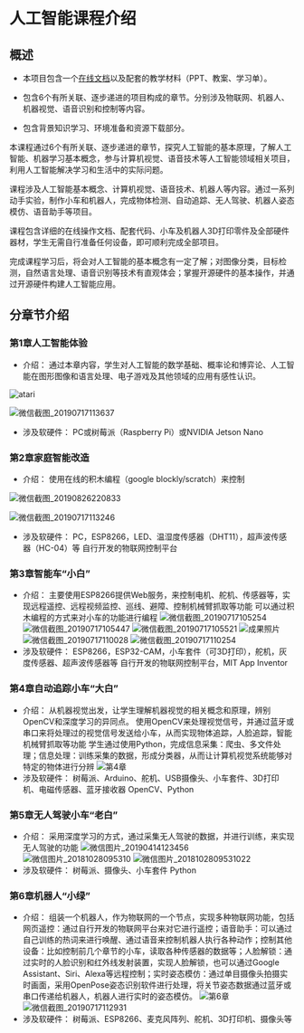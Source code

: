 # 人工智能课程介绍

## 概述

- 本项目包含一个[在线文档](https://course.playwithai.com)以及配套的教学材料（PPT、教案、学习单）。

- 包含6个有所关联、逐步递进的项目构成的章节。分别涉及物联网、机器人、机器视觉、语音识别和控制等内容。

- 包含背景知识学习、环境准备和资源下载部分。

本课程通过6个有所关联、逐步递进的章节，探究人工智能的基本原理，了解人工智能、机器学习基本概念，参与计算机视觉、语音技术等人工智能领域相关项目，利用人工智能解决学习和生活中的实际问题。

课程涉及人工智能基本概念、计算机视觉、语音技术、机器人等内容。通过一系列动手实验，制作小车和机器人，完成物体检测、自动追踪、无人驾驶、机器人姿态模仿、语音助手等项目。

课程包含详细的在线操作文档、配套代码、小车及机器人3D打印零件及全部硬件器材，学生无需自行准备任何设备，即可顺利完成全部项目。

完成课程学习后，将会对人工智能的基本概念有一定了解；对图像分类，目标检测，自然语言处理、语音识别等技术有直观体会；掌握开源硬件的基本操作，并通过开源硬件构建人工智能应用。

## 分章节介绍

### 第1章人工智能体验

- 介绍：
通过本章内容，学生对人工智能的数学基础、概率论和博弈论、人工智能在图形图像和语言处理、电子游戏及其他领域的应用有感性认识。

![atari](https://md.hass.live/niji/2019-12-10-1.jpg)

![微信截图_20190717113637](https://md.hass.live/%E5%BE%AE%E4%BF%A1%E6%88%AA%E5%9B%BE_20190717113637.png)

- 涉及软硬件：
PC或树莓派（Raspberry Pi）或NVIDIA Jetson Nano

### 第2章家庭智能改造

- 介绍：
使用在线的积木编程（google blockly/scratch）来控制

![微信截图_20190826220833](https://md.hass.live/%E5%BE%AE%E4%BF%A1%E6%88%AA%E5%9B%BE_20190826220833.png)

![微信截图_20190717113246](https://md.hass.live/%E5%BE%AE%E4%BF%A1%E6%88%AA%E5%9B%BE_20190717113246.png)

- 涉及软硬件：
PC，ESP8266，LED、温湿度传感器（DHT11），超声波传感器（HC-04）等
自行开发的物联网控制平台

### 第3章智能车“小白”

- 介绍：
主要使用ESP8266提供Web服务，来控制电机、舵机、传感器等，实现远程遥控、远程视频监控、巡线、避障、控制机械臂抓取等功能
可以通过积木编程的方式来对小车的功能进行编程
![微信截图_20190717105254](https://md.hass.live/%E5%BE%AE%E4%BF%A1%E6%88%AA%E5%9B%BE_20190717105254.png)
![微信截图_20190717105447](https://md.hass.live/%E5%BE%AE%E4%BF%A1%E6%88%AA%E5%9B%BE_20190717105447.png)
![微信截图_20190717105521](https://md.hass.live/%E5%BE%AE%E4%BF%A1%E6%88%AA%E5%9B%BE_20190717105521.png)
![成果照片](https://md.hass.live/%E6%88%90%E6%9E%9C%E7%85%A7%E7%89%87.jpg)
![微信截图_20190717110028](https://md.hass.live/%E5%BE%AE%E4%BF%A1%E6%88%AA%E5%9B%BE_20190717110028.png)
![微信截图_20190717110254](https://md.hass.live/%E5%BE%AE%E4%BF%A1%E6%88%AA%E5%9B%BE_20190717110254.png)
- 涉及软硬件：
ESP8266，ESP32-CAM，小车套件（可3D打印），舵机，灰度传感器、超声波传感器等
自行开发的物联网控制平台，MIT App Inventor

### 第4章自动追踪小车“大白”

- 介绍：
从机器视觉出发，让学生理解机器视觉的相关概念和原理，辨别OpenCV和深度学习的异同点。
使用OpenCV来处理视觉信号，并通过蓝牙或串口来将处理过的视觉信号发送给小车，从而实现物体追踪，人脸追踪，智能机械臂抓取等功能
学生通过使用Python，完成信息采集：爬虫、多文件处理；信息处理：训练采集的数据，形成分类器，从而让计算机视觉系统能够对特定的物体进行分辨
![第4章](https://md.hass.live/%E7%AC%AC4%E7%AB%A0.png)
- 涉及软硬件：
树莓派、Arduino、舵机、USB摄像头、小车套件、3D打印机、电磁传感器、蓝牙接收器
OpenCV、Python

### 第5章无人驾驶小车“老白”

- 介绍：
采用深度学习的方式，通过采集无人驾驶的数据，并进行训练，来实现无人驾驶的功能
![微信图片_20190414123456](https://md.hass.live/%E5%BE%AE%E4%BF%A1%E5%9B%BE%E7%89%87_20190414123456.jpg)
![微信图片_20181028095310](https://md.hass.live/%E5%BE%AE%E4%BF%A1%E5%9B%BE%E7%89%87_20181028095310.jpg)
![微信图片_2018102809531022](https://md.hass.live/track.jpg)
- 涉及软硬件：
树莓派、摄像头、小车套件
Python

### 第6章机器人“小绿”

- 介绍：
组装一个机器人，作为物联网的一个节点，实现多种物联网功能，包括网页遥控：通过自行开发的物联网平台来对它进行遥控；语音助手：可以通过自己训练的热词来进行唤醒、通过语音来控制机器人执行各种动作；控制其他设备：比如控制前几个章节的小车，读取各种传感器的数据等；人脸解锁：通过实时的人脸识别和红外线发射装置，实现人脸解锁，也可以通过Google Assistant、Siri、Alexa等远程控制；实时姿态模仿：通过单目摄像头拍摄实时画面，采用OpenPose姿态识别软件进行处理，将关节姿态数据通过蓝牙或串口传递给机器人，机器人进行实时的姿态模仿。
![第6章](https://md.hass.live/%E7%AC%AC6%E7%AB%A0.jpg)
![微信截图_20190717112931](https://md.hass.live/%E5%BE%AE%E4%BF%A1%E6%88%AA%E5%9B%BE_20190717112931.png)
- 涉及软硬件：
树莓派、ESP8266、麦克风阵列、舵机、3D打印机、摄像头等
